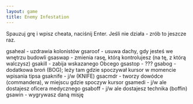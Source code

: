 ```yaml
---
layout: game
title: Enemy Infestation
---
```


Spauzuj grę i wpisz cheata, naciśnij Enter. Jeśli nie działa - zrób
to jeszcze raz.

gsaheal   	- uzdrawia kolonistów
gsaroof 	- usuwa dachy, gdy jesteś we wnętrzu budowli
gsaswap	- zmienia rasę, którą kontrolujesz (na tę, z którą walczysz)
gsakill     	- zabija wskazanego Obcego
gsastop  	- ???
gsabog   	- dodatkowa broń (BOG); leży tam gdzie spoczywał kursor 
	  w momencie wpisania tipsa
gsaknife  	- j/w (KNIFE)
gsacmdr 	- tworzy dowódce (commandera), w miejscu gdzie spoczyw 
kursor
gsamedi  	- j/w ale dostajesz oficera medycznego
gsaboff   	- j/w ale dostajesz technika (boffin)
gsawin   	- wygrywasz daną misję
